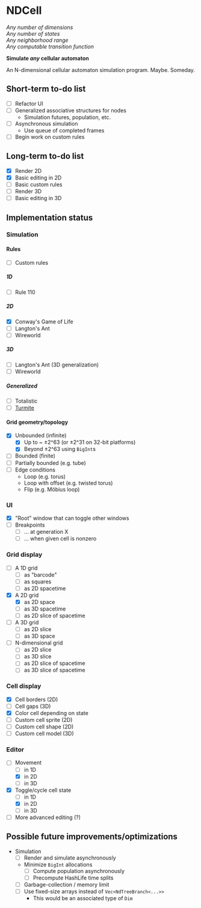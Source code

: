 # NDCell

_Any number of dimensions_  
_Any number of states_  
_Any neighborhood range_  
_Any computable transition function_

**Simulate _any_ cellular automaton**

An N-dimensional cellular automaton simulation program. Maybe. Someday.

## Short-term to-do list

- [ ] Refactor UI
- [ ] Generalized associative structures for nodes
    + Simulation futures, population, etc.
- [ ] Asynchronous simulation
    + Use queue of completed frames
- [ ] Begin work on custom rules

## Long-term to-do list

- [x] Render 2D
- [x] Basic editing in 2D
- [ ] Basic custom rules
- [ ] Render 3D
- [ ] Basic editing in 3D

## Implementation status

### Simulation

#### Rules

- [ ] Custom rules

##### 1D

- [ ] Rule 110

##### 2D

- [x] Conway's Game of Life
- [ ] Langton's Ant
- [ ] Wireworld

##### 3D

- [ ] Langton's Ant (3D generalization)
- [ ] Wireworld

##### Generalized

- [ ] Totalistic
- [ ] [Turmite](https://en.wikipedia.org/wiki/Turmite)

#### Grid geometry/topology

- [x] Unbounded (infinite)
    + [x] Up to ~ ±2^63 (or ±2^31 on 32-bit platforms)
    + [x] Beyond ±2^63 using `BigInt`s
- [ ] Bounded (finite)
- [ ] Partially bounded (e.g. tube)
- [ ] Edge conditions
    + Loop (e.g. torus)
    + Loop with offset (e.g. twisted torus)
    + Flip (e.g. Möbius loop)

### UI

- [x] "Root" window that can toggle other windows
- [ ] Breakpoints
    + [ ] ... at generation X
    + [ ] ... when given cell is nonzero

### Grid display

- [ ] A 1D grid
    + [ ] as "barcode"
    + [ ] as squares
    + [ ] as 2D spacetime
- [x] A 2D grid
    + [x] as 2D space
    + [ ] as 3D spacetime
    + [ ] as 2D slice of spacetime
- [ ] A 3D grid
    + [ ] as 2D slice
    + [ ] as 3D space
- [ ] N-dimensional grid
    + [ ] as 2D slice
    + [ ] as 3D slice
    + [ ] as 2D slice of spacetime
    + [ ] as 3D slice of spacetime

### Cell display

- [x] Cell borders (2D)
- [ ] Cell gaps (3D)
- [x] Color cell depending on state
- [ ] Custom cell sprite (2D)
- [ ] Custom cell shape (2D)
- [ ] Custom cell model (3D)

### Editor

- [ ] Movement
    + [ ] in 1D
    + [x] in 2D
    + [ ] in 3D
- [x] Toggle/cycle cell state
    + [ ] in 1D
    + [x] in 2D
    + [ ] in 3D
- [ ] More advanced editing (?)

## Possible future improvements/optimizations

- Simulation
    + [ ] Render and simulate asynchronously
    + Minimize `BigInt` allocations
        * [ ] Compute population asynchronously
        * [ ] Precompute HashLife time splits
    + [ ] Garbage-collection / memory limit
    + [ ] Use fixed-size arrays instead of `Vec<NdTreeBranch<...>>`
        * This would be an associated type of `Dim`
